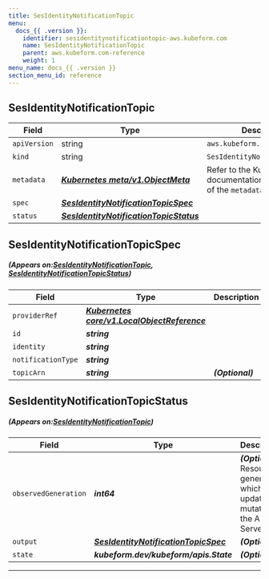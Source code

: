 ```yaml
---
title: SesIdentityNotificationTopic
menu:
  docs_{{ .version }}:
    identifier: sesidentitynotificationtopic-aws.kubeform.com
    name: SesIdentityNotificationTopic
    parent: aws.kubeform.com-reference
    weight: 1
menu_name: docs_{{ .version }}
section_menu_id: reference
---
```


## SesIdentityNotificationTopic
| Field | Type | Description |
| ------ | ----- | ----------- |
| `apiVersion` | string | `aws.kubeform.com/v1alpha1` |
|    `kind` | string | `SesIdentityNotificationTopic` |
| `metadata` | ***[Kubernetes meta/v1.ObjectMeta](https://kubernetes.io/docs/reference/generated/kubernetes-api/v1.13/#objectmeta-v1-meta)***|Refer to the Kubernetes API documentation for the fields of the `metadata` field.|
| `spec` | ***[SesIdentityNotificationTopicSpec](#SesIdentityNotificationTopicSpec)***||
| `status` | ***[SesIdentityNotificationTopicStatus](#SesIdentityNotificationTopicStatus)***||
## SesIdentityNotificationTopicSpec
##### (Appears on:[SesIdentityNotificationTopic](#SesIdentityNotificationTopic), [SesIdentityNotificationTopicStatus](#SesIdentityNotificationTopicStatus))
| Field | Type | Description |
| ------ | ----- | ----------- |
| `providerRef` | ***[Kubernetes core/v1.LocalObjectReference](https://kubernetes.io/docs/reference/generated/kubernetes-api/v1.13/#localobjectreference-v1-core)***||
| `id` | ***string***||
| `identity` | ***string***||
| `notificationType` | ***string***||
| `topicArn` | ***string***| ***(Optional)*** |
## SesIdentityNotificationTopicStatus
##### (Appears on:[SesIdentityNotificationTopic](#SesIdentityNotificationTopic))
| Field | Type | Description |
| ------ | ----- | ----------- |
| `observedGeneration` | ***int64***| ***(Optional)*** Resource generation, which is updated on mutation by the API Server.|
| `output` | ***[SesIdentityNotificationTopicSpec](#SesIdentityNotificationTopicSpec)***| ***(Optional)*** |
| `state` | ***kubeform.dev/kubeform/apis.State***| ***(Optional)*** |
---
